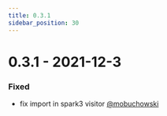 ```yaml
---
title: 0.3.1
sidebar_position: 30
---
```


# 0.3.1 - 2021-12-3

### Fixed
* fix import in spark3 visitor [@mobuchowski](https://github.com/mobuchowski)